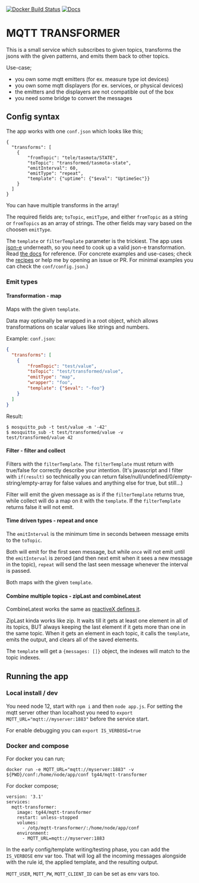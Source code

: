 [![Docker Build Status](https://img.shields.io/docker/cloud/build/tg44/mqtt-transformer?style=flat-square)](https://hub.docker.com/r/tg44/mqtt-transformer)
[![Docs](https://img.shields.io/badge/Recipes-Documentation%20and%20examples-informational)](https://tg44.github.io/mqtt-transformer/)

# MQTT TRANSFORMER

This is a small service which subscribes to given topics, 
transforms the jsons with the given patterns, and emits them back to other topics.

Use-case;
 - you own some mqtt emitters (for ex. measure type iot devices)
 - you own some mqtt displayers (for ex. services, or physical devices)
 - the emitters and the displayers are not compatible out of the box
 - you need some bridge to convert the messages
 
## Config syntax

The app works with one `conf.json` which looks like this;
```
{
  "transforms": [
    {
        "fromTopic": "tele/tasmota/STATE",
        "toTopic": "transformed/tasmota-state",
        "emitInterval": 60,
        "emitType": "repeat",
        "template": {"uptime": {"$eval": "UptimeSec"}}
    }
  ]
}
```
You can have multiple transforms in the array!

The required fields are; `toTopic`, `emitType`, and either `fromTopic` as a string or `fromTopics` as an array of strings. The other fields may vary based on the choosen `emitType`.

The `template` or `filterTemplate` parameter is the trickiest. The app uses [json-e](https://github.com/taskcluster/json-e) underneath, so you need to cook up a valid json-e transformation.
Read [the docs](https://github.com/taskcluster/json-e#language-reference) for reference.
(For concrete examples and use-cases; check the [recipes](https://tg44.github.io/mqtt-transformer/) or help me by opening an issue or PR. For minimal examples you can check the `conf/config.json`.)


### Emit types

#### Transformation - map

Maps with the given `template`.

Data may optionally be wrapped in a root object, which allows transformations on scalar values like strings and numbers.

Example:
`conf.json`:
```json
{
  "transforms": [
    {
        "fromTopic": "test/value",
        "toTopic": "test/transformed/value",
        "emitType": "map",
        "wrapper": "foo",
        "template": {"$eval": "-foo"}
    }
  ]
}
```
Result:
```
$ mosquitto_pub -t test/value -m '-42'
$ mosquitto_sub -t test/transformed/value -v
test/transformed/value 42
```

#### Filter - filter and collect

Filters with the `filterTemplate`. The `filterTemplate` must return with true/false for correctly describe your intention.
(It's javascript and I filter with `if(result)` so technically you can return false/null/undefined/0/empty-string/empty-array for false values and anything else for true, but still...)

Filter will emit the given message as is if the `filterTemplate` returns true, while collect will do a map on it with the `template`. 
If the `filterTemplate` returns false it will not emit.

#### Time driven types - repeat and once

The `emitInterval` is the minimum time in seconds between message emits to the `toTopic`.

Both will emit for the first seen message, but while 
`once` will not emit until the `emitInterval` is zeroed (and then next emit when it sees a new message in the topic), 
`repeat` will send the last seen message whenever the interval is passed.

Both maps with the given `template`.

#### Combine multiple topics - zipLast and combineLatest

CombineLatest works the same as [reactiveX defines it](http://reactivex.io/documentation/operators/combinelatest.html).

ZipLast kinda works like zip. It waits till it gets at least one element in all of its topics, BUT always keeping the last element if it gets more than one in the same topic.
When it gets an element in each topic, it calls the `template`, emits the output, and clears all of the saved elements.

The `template` will get a `{messages: []}` object, the indexes will match to the topic indexes.


## Running the app

### Local install / dev
You need node 12, start with `npm i` and then `node app.js`.
For setting the mqtt server other than localhost you need to `export MQTT_URL="mqtt://myserver:1883"` before the service start.

For enable debugging you can  `export IS_VERBOSE=true`

### Docker and compose
For docker you can run;
```
docker run -e MQTT_URL="mqtt://myserver:1883" -v ${PWD}/conf:/home/node/app/conf tg44/mqtt-transformer
```
For docker compose;
```
version: '3.1'
services:
  mqtt-transformer:
    image: tg44/mqtt-transformer
    restart: unless-stopped
    volumes:
      - /otp/mqtt-transformer/:/home/node/app/conf
    environment:
      - MQTT_URL=mqtt://myserver:1883
```

In the early config/template writing/testing phase, you can add the `IS_VERBOSE` env var too. 
That will log all the incoming messages alongside with the rule id, the applied template, and the resulting output.

`MQTT_USER`, `MQTT_PW`, `MQTT_CLIENT_ID` can be set as env vars too.
